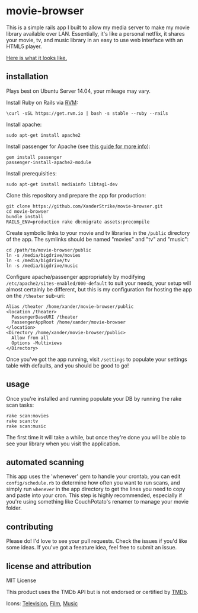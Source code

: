 movie-browser
=============

This is a simple rails app I built to allow my media server to make my movie library available over LAN. Essentially, it's like a personal netflix, it shares your movie, tv, and music library in an easy to use web interface with an HTML5 player.

[Here is what it looks like.](http://imgur.com/a/5GFME)

installation
-----

Plays best on Ubuntu Server 14.04, your mileage may vary.

Install Ruby on Rails via [RVM](http://rvm.io/):

    \curl -sSL https://get.rvm.io | bash -s stable --ruby --rails

Install apache:

    sudo apt-get install apache2
    
Install passenger for Apache (see [this guide for more info](https://rvm.io/integration/passenger)):

    gem install passenger
    passenger-install-apache2-module

Install prerequisities:

    sudo apt-get install mediainfo libtag1-dev

Clone this repository and prepare the app for production:

    git clone https://github.com/XanderStrike/movie-browser.git
    cd movie-browser
    bundle install
    RAILS_ENV=production rake db:migrate assets:precompile

Create symbolic links to your movie and tv libraries in the `/public` directory of the app. The symlinks should be named "movies" and "tv" and "music":

    cd /path/to/movie-browser/public
    ln -s /media/bigdrive/movies
    ln -s /media/bigdrive/tv
    ln -s /media/bigdrive/music

Configure apache/passenger appropriately by modifying `/etc/apache2/sites-enabled/000-default` to suit your needs, your setup will almost certainly be different, but this is my configuration for hosting the app on the `/theater` sub-uri:

    Alias /theater /home/xander/movie-browser/public
    <location /theater>
      PassengerBaseURI /theater
      PassengerAppRoot /home/xander/movie-browser
    </location>
    <Directory /home/xander/movie-browser/public>
      Allow from all
      Options -Multiviews
    </Directory> 

Once you've got the app running, visit `/settings` to populate your settings table with defaults, and you should be good to go!

usage
-----

Once you're installed and running populate your DB by running the rake scan tasks:

    rake scan:movies
    rake scan:tv
    rake scan:music
    
The first time it will take a while, but once they're done you will be able to see your library when you visit the application.

automated scanning
------------------

This app uses the 'whenever' gem to handle your crontab, you can edit `config/schedule.rb` to determine how often you want to run scans, and simply run `whenever` in the app directory to get the lines you need to copy and paste into your cron. This step is highly recommended, especially if you're using something like CouchPotato's renamer to manage your movie folder.

contributing
------------

Please do! I'd love to see your pull requests. Check the issues if you'd like some ideas. If you've got a feeature idea, feel free to submit an issue.

license and attribution
-----------------------

MIT License

This product uses the TMDb API but is not endorsed or certified by [TMDb](http://www.themoviedb.org).

Icons: [Television](http://thenounproject.com/term/television/416/prev), [Film](http://thenounproject.com/term/reel-to-reel/1895/), [Music](http://thenounproject.com/term/radio/2013/)
